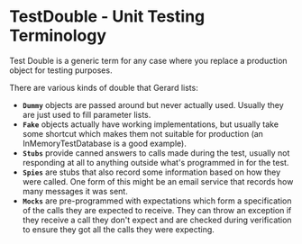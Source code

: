 # TestDouble - Unit Testing Terminology

Test Double is a generic term for any case where you replace a production object for testing purposes. 

There are various kinds of double that Gerard lists:

- **`Dummy`** objects are passed around but never actually used. Usually they are just used to fill parameter lists.
- **`Fake`** objects actually have working implementations, but usually take some shortcut which makes them not suitable for production (an InMemoryTestDatabase is a good example).
- **`Stubs`** provide canned answers to calls made during the test, usually not responding at all to anything outside what's programmed in for the test.
- **`Spies`** are stubs that also record some information based on how they were called. One form of this might be an email service that records how many messages it was sent.
- **`Mocks`** are pre-programmed with expectations which form a specification of the calls they are expected to receive. They can throw an exception if they receive a call they don't expect and are checked during verification to ensure they got all the calls they were expecting.